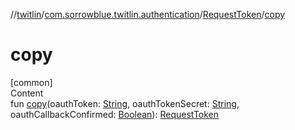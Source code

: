 //[twitlin](../../index.md)/[com.sorrowblue.twitlin.authentication](../index.md)/[RequestToken](index.md)/[copy](copy.md)



# copy  
[common]  
Content  
fun [copy](copy.md)(oauthToken: [String](https://kotlinlang.org/api/latest/jvm/stdlib/kotlin/-string/index.html), oauthTokenSecret: [String](https://kotlinlang.org/api/latest/jvm/stdlib/kotlin/-string/index.html), oauthCallbackConfirmed: [Boolean](https://kotlinlang.org/api/latest/jvm/stdlib/kotlin/-boolean/index.html)): [RequestToken](index.md)  



